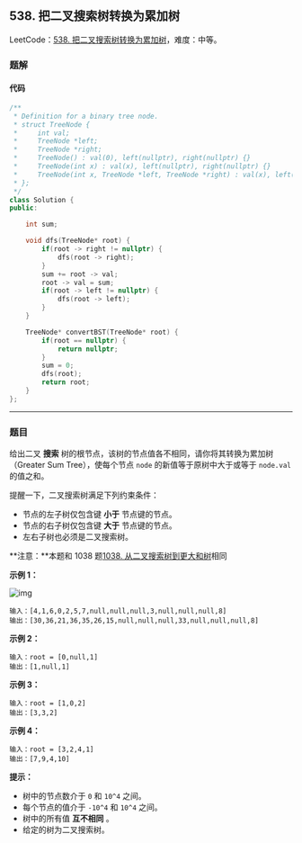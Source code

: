 ## 538. 把二叉搜索树转换为累加树

LeetCode：[538. 把二叉搜索树转换为累加树](https://leetcode.cn/problems/convert-bst-to-greater-tree/)，难度：中等。

### 题解

#### 代码

```c++
/**
 * Definition for a binary tree node.
 * struct TreeNode {
 *     int val;
 *     TreeNode *left;
 *     TreeNode *right;
 *     TreeNode() : val(0), left(nullptr), right(nullptr) {}
 *     TreeNode(int x) : val(x), left(nullptr), right(nullptr) {}
 *     TreeNode(int x, TreeNode *left, TreeNode *right) : val(x), left(left), right(right) {}
 * };
 */
class Solution {
public:

    int sum;

    void dfs(TreeNode* root) {
        if(root -> right != nullptr) {
            dfs(root -> right);
        }
        sum += root -> val;
        root -> val = sum;
        if(root -> left != nullptr) {
            dfs(root -> left);
        }
    }

    TreeNode* convertBST(TreeNode* root) {
        if(root == nullptr) {
            return nullptr;
        }
        sum = 0;
        dfs(root);
        return root;
    }
};
```



---



### 题目

给出二叉 **搜索** 树的根节点，该树的节点值各不相同，请你将其转换为累加树（Greater Sum Tree），使每个节点 `node` 的新值等于原树中大于或等于 `node.val` 的值之和。

提醒一下，二叉搜索树满足下列约束条件：

- 节点的左子树仅包含键 **小于** 节点键的节点。
- 节点的右子树仅包含键 **大于** 节点键的节点。
- 左右子树也必须是二叉搜索树。

**注意：**本题和 1038 题[1038. 从二叉搜索树到更大和树](https://leetcode-cn.com/problems/binary-search-tree-to-greater-sum-tree/)相同

 

**示例 1：**

![img](https://gitee.com/xwl66/leetcode/raw/master/image/538-tree.png)

```
输入：[4,1,6,0,2,5,7,null,null,null,3,null,null,null,8]
输出：[30,36,21,36,35,26,15,null,null,null,33,null,null,null,8]
```

**示例 2：**

```
输入：root = [0,null,1]
输出：[1,null,1]
```

**示例 3：**

```
输入：root = [1,0,2]
输出：[3,3,2]
```

**示例 4：**

```
输入：root = [3,2,4,1]
输出：[7,9,4,10]
```

 

**提示：**

- 树中的节点数介于 `0` 和 `10^4` 之间。
- 每个节点的值介于 `-10^4` 和 `10^4` 之间。
- 树中的所有值 **互不相同** 。
- 给定的树为二叉搜索树。


